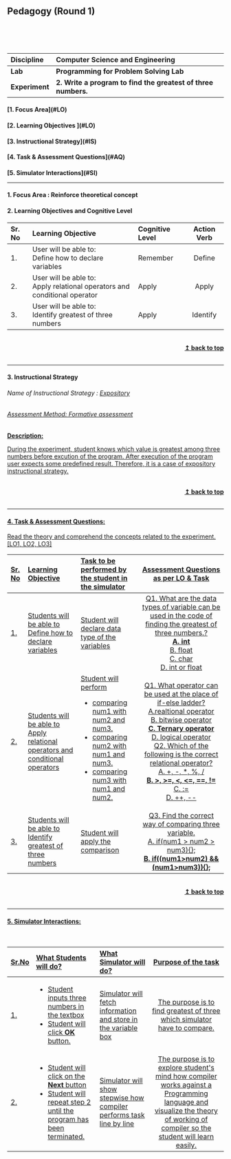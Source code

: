 ## Pedagogy (Round 1)
<p align="center">

<br>
<br>
<a name="top"></a> <br>
</p>

<b>Discipline | <b>Computer Science and Engineering
:--|:--|
<b> Lab | <b> Programming for Problem Solving Lab
<b> Experiment|     <b> 2. Write a program to find the greatest of three numbers.



<h4> [1. Focus Area](#LO)
<h4> [2. Learning Objectives ](#LO)
<h4> [3. Instructional Strategy](#IS)
<h4> [4. Task & Assessment Questions](#AQ)
<h4> [5. Simulator Interactions](#SI)
<hr>

<a name="LO"></a>
#### 1. Focus Area : Reinforce theoretical concept



#### 2. Learning Objectives and Cognitive Level


Sr. No |	Learning Objective	| Cognitive Level | Action Verb
:--|:--|:--|:-:
1.| User will be able to: <br>Define how to declare variables <br> | Remember | Define
2.| User will be able to: <br> Apply relational operators and conditional operator | Apply | Apply
3.| User will be able to: <br> Identify greatest of three numbers <br> | Apply | Identify


<br/>
<div align="right">
    <b><a href="#top">↥ back to top</a></b>
</div>
<br/>
<hr>

<a name="IS"></a>
#### 3. Instructional Strategy
###### Name of Instructional Strategy  :    <u> Expository
###### Assessment Method: Formative assessment

<u> <b>Description: </b> 
    
 During the experiment, student knows which value is greatest among three numbers before excution of the program. After execution of the program user expects some predefined result. Therefore, it is a case of expository instructional strategy. 

<br/>
<div align="right">
    <b><a href="#top">↥ back to top</a></b>
</div>
<br/>
<hr>

<a name="AQ"></a>
#### 4. Task & Assessment Questions:

Read the theory and comprehend the concepts related to the experiment. [LO1, LO2, LO3]
<br>


Sr. No |	Learning Objective	| Task to be performed by <br> the student  in the simulator | Assessment Questions as per LO & Task
:--|:--|:--|:-:
1.| Students will be able to <br>Define how to declare variables| Student will declare data type of the variables| Q1. What are the data types of variable can be used in the code of finding the greatest of three numbers.?<br> <b> A. int </b><br> B. float </b><br> C. char </b><br>D. int or float</b><br> 
2.| Students will be able to<br> Apply relational operators and conditional operators| Student will perform <br> <ul> <li> comparing num1 with num2 and num3.</li><li> comparing num2 with num1 and num3.</li> <li> comparing num3 with num1 and num2.</li> | Q1.  What operator can be used at the place of if-else ladder?<br>A.realtional operator <br> B. bitwise operator <br> <b>C. Ternary operator </b><br>D. logical operator<br>Q2. Which of the following is the correct relational operator?<br> A. +, -, *, %, /  <br> <b> B. >, >=, <, <=, ==, != </b><br>C. := <br>D. ++, -- <br>
3.| Students will be able to<br> Identify greatest of three numbers | Student will apply the comparison | Q3. Find the correct way of comparing three variable.<br> A. if(num1 > num2 > num3){}; <br> <b> B. if((num1>num2) && (num1>num3)){}; </b>

 <br>

 
<div align="right">
    <b><a href="#top">↥ back to top</a></b>
</div>
<br/>
<hr>

<a name="SI"></a>

#### 5. Simulator Interactions:
<br>

Sr.No | What Students will do? |	What Simulator will do?	| Purpose of the task
:--|:--|:--|:--:
1.|<ul><li> Student inputs three numbers in the textbox</li> <li> Student will click <b> OK </b> button.</li> | Simulator will fetch information and store in the variable box  | The purpose is to find greatest of three which simulator have to compare.
2.|<ul><li>Student will click on the <b> Next </b> button </li><li> Student will repeat step 2 until the program has been terminated. </li>|Simulator will show stepwise how compiler performs task line by line <br>  | The purpose is to explore student's mind how compiler works against a Programming language and visualize the theory of working of compiler so the student will learn easily.
